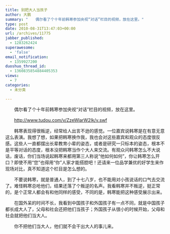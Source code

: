 ```yaml
---
title: 别把大人当孩子
author: 大鹏
summary: "　　偶尔看了个十年前韩寒参加央视“对话”栏目的视频，放在这里。"
type: post
date: 2010-08-31T13:47:03+00:00
url: /archives/11775
jabber_published:
  - 1283262424
superawesome:
  - 'false'
email_notification:
  - 1359927200
duoshuo_thread_id:
  - 1360835854884405353
views:
  - 7
categories:
  - 未分类

---
```

　　偶尔看了个十年前韩寒参加央视“对话”栏目的视频，放在这里。
  
　　<http://www.tudou.com/v/ZzeWlarW2Ik/v.swf>
  
　　韩寒表现得很叛逆，经常给人出言不逊的感觉。一位嘉宾说韩寒是在有意无意这么表演。我想了想，如果把韩寒换作我，我也会对这些嘉宾和观众的态度很反感。这些人一直都摆出长辈教育小辈的姿态，或者是研究一只标本的姿态，根本不是平等对话的态度，根本没把韩寒当作个大人来交流。有观众问韩寒怎么不大说话，废话，你们当场说起韩寒来都用第三人称说“他如何如何”，你让韩寒怎么开口？即使不用“您”也得用“你”人家才能搭腔吧！还请来一位品学兼优的好学生来作现场对比，真不知道这个栏目是怎么想的。
  
　　不要说韩寒，就是普通人，到了十七八岁，也不能用对小孩说话的口气去交流了。难怪韩寒总呛他们，结果还落了个叛逆的名声。我看韩寒并不叛逆，挺正常的，是个正常人都会有和他同样的感受，不同的是，韩寒能把这种感受展示出来。
  
　　在国外呆的时间不长，我看到中国孩子和外国孩子有一点不同，就是中国孩子都长成大人了，父母和社会还把他们当孩子；外国孩子从很小的时候开始，父母和社会就把他们当大人。
  
　　你不把他们当大人，他们就不会干出大人的事儿来。
